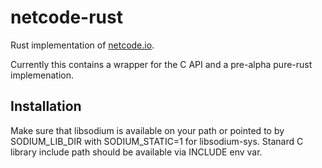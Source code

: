 # netcode-rust

Rust implementation of [netcode.io](https://github.com/networkprotocol/netcode.io).

Currently this contains a wrapper for the C API and a pre-alpha pure-rust implemenation.

## Installation

Make sure that libsodium is available on your path or pointed to by SODIUM_LIB_DIR with SODIUM_STATIC=1 for libsodium-sys.
Stanard C library include path should be available via INCLUDE env var.